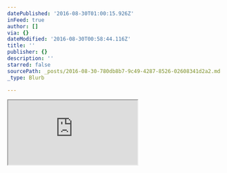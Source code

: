 ```yaml
---
datePublished: '2016-08-30T01:00:15.926Z'
inFeed: true
author: []
via: {}
dateModified: '2016-08-30T00:58:44.116Z'
title: ''
publisher: {}
description: ''
starred: false
sourcePath: _posts/2016-08-30-780db8b7-9c49-4287-8526-02608341d2a2.md
_type: Blurb

---
```

<iframe src="https://the-grid.github.io/ed-userhtml/?g=eJxlkM1u2zAQhO95CkZAIQmRKAVBL5bpg4seigC5pKcWRUCTa4qKRMrclR01yLuX_jsEvZGDnd1vZnlbluxbK50BRi2wg9XUMuk0a8Galthe9hMgI89wssRmP7ENILGyXN0std0z1UtEkdA8wtaHoYwbDFDCtCRZTqEXSUs04qKqBhlegShIh6MPxK8WrvxQka_2vx6D6S5OgjcSyXNrx9E6kzCkuQeRnPgW93X9pTkDLr7W9fjWJKtlFWkiE6pgR1pl28kpst5l-fteBrbDosNiV2ChhfZqGsBRYazQPNJ-7-H4X88_dKEgaiqAJLjIhaFPY7ief0rzJAcorBbpKcZLzJEWG5Few-JDCVN5iFWV91wO8q938oCnqNjKAJ_Tp43dZrfGciX7PtNxb56_dygUXJX0nCvNmw55PGv18YFBic1deu6cd5g2O2HoP8_v-k-z42M86-jJa-DWIQRaHwEgO_aSf3zkWb6sLu3d_ANhgrt3" style=""></iframe>